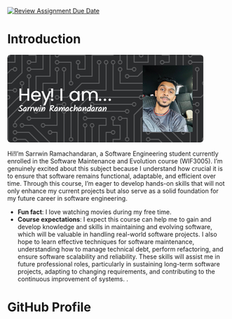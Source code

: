 [![Review Assignment Due Date](https://classroom.github.com/assets/deadline-readme-button-22041afd0340ce965d47ae6ef1cefeee28c7c493a6346c4f15d667ab976d596c.svg)](https://classroom.github.com/a/O-1AGqKT)

# Introduction

![Header](./sarrwin-header.png)

Hi!I’m Sarrwin Ramachandaran, a Software Engineering student currently enrolled in the Software Maintenance and Evolution course (WIF3005). I’m genuinely excited about this subject because I understand how crucial it is to ensure that software remains functional, adaptable, and efficient over time. Through this course, I’m eager to develop hands-on skills that will not only enhance my current projects but also serve as a solid foundation for my future career in software engineering.

- **Fun fact**: I love watching movies during my free time.
- **Course expectations**: I expect this course can help me to gain and develop knowledge and skills in maintaining and evolving software, which will be valuable in handling real-world software projects. I also hope to learn effective techniques for software maintenance, understanding how to manage technical debt, perform refactoring, and ensure software scalability and reliability. These skills will assist me in future professional roles, particularly in sustaining long-term software projects, adapting to changing requirements, and contributing to the continuous improvement of systems.  .

# GitHub Profile
